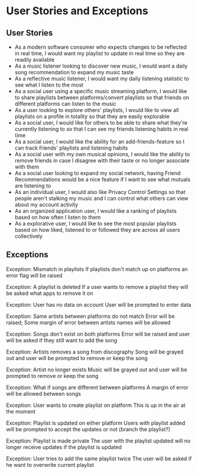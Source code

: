 # User Stories and Exceptions

## User Stories
- As a modern software consumer who expects changes to be reflected in real time, I would want my playlist to update in real time so they are readily available
- As a music listener looking to discover new music, I would want a daily song recommendation to expand my music taste
- As a reflective music listener, I would want my daily listening statistic to see what I listen to the most
- As a social user using a specific music streaming platform, I would like to share playlists between platforms/convert playlists so that friends on different platforms can listen to the music
- As a user looking to explore others' playlists, I would like to view all playlists on a profile in totality so that they are easily explorable
- As a social user, I would like for others to be able to share what they're currently listening to so that I can see my friends listening habits in real time
- As a social user, I would like the ability for an add-friends-feature so I can track friends' playlists and listening habits
- As a social user with my own musical opinions, I would like the ability to remove friends in case I disagree with their taste or no longer associate with them
- As a social user looking to expand my social network, having Friend Recommendations would be a nice feature if I want to see what mutuals are listening to
- As an individual user, I would also like Privacy Control Settings so that people aren't stalking my music and I can control what others can view about my account activity
- As an organized application user, I would like a ranking of playlists based on how often I listen to them
- As a explorative user, I would like to see the most popular playlists based on how liked, listened to or followed they are across all users collectively

## Exceptions

Exception: Mismatch in playlists
  If playlists don't match up on platforms an error flag will be raised

Exception: A playlist is deleted
  If a user wants to remove a playlist they will be asked what apps to remove it on

Exception: User has no data on account
  User will be prompted to enter data

Exception: Same artists between platforms do not match
  Error will be raised; Some margin of error between artists names will be allowed

Exception: Songs don't exist on both platforms
  Error will be raised and user will be asked if they still want to add the song

Exception: Artists removes a song from discography
  Song will be grayed out and user will be prompted to remove or keep the song

Exception: Artist no longer exists
  Music will be grayed out and user will be prompted to remove or keep the song

Exception: What if songs are different between platforms
  A margin of error will be allowed between songs

Exception: User wants to create playlist on platform
  This is up in the air at the moment

Exception: Playlist is updated on either platform
  Users with playlist added will be prompted to accept the updates or not (branch the playlist?)

Exception: Playlist is made private
  The user with the playlist updated will no longer receive updates if the playlist is updated

Exception: User tries to add the same playlist twice
  The user will be asked if he want to overwrite current playlist
